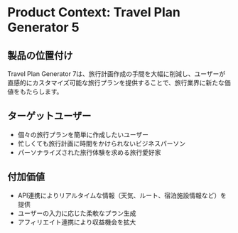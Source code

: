 # Product Context: Travel Plan Generator 5

## 製品の位置付け
Travel Plan Generator 7は、旅行計画作成の手間を大幅に削減し、ユーザーが直感的にカスタマイズ可能な旅行プランを提供することで、旅行業界に新たな価値をもたらします。

## ターゲットユーザー
- 個々の旅行プランを簡単に作成したいユーザー
- 忙しくても旅行計画に時間をかけられないビジネスパーソン
- パーソナライズされた旅行体験を求める旅行愛好家

## 付加価値
- API連携によりリアルタイムな情報（天気、ルート、宿泊施設情報など）を提供
- ユーザーの入力に応じた柔軟なプラン生成
- アフィリエイト連携により収益機会を拡大